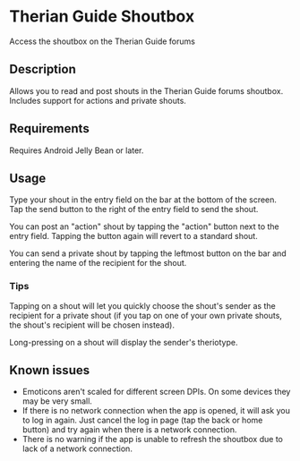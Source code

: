 # Therian Guide Shoutbox

Access the shoutbox on the Therian Guide forums

## Description

Allows you to read and post shouts in the Therian Guide forums shoutbox. Includes support for actions and private shouts.

## Requirements

Requires Android Jelly Bean or later.

## Usage

Type your shout in the entry field on the bar at the bottom of the screen. Tap the send button to the right of the entry field to send the shout.

You can post an "action" shout by tapping the "action" button next to the entry field. Tapping the button again will revert to a standard shout.

You can send a private shout by tapping the leftmost button on the bar and entering the name of the recipient for the shout.

### Tips

Tapping on a shout will let you quickly choose the shout's sender as the recipient for a private shout (if you tap on one of your own private shouts, the shout's recipient will be chosen instead).

Long-pressing on a shout will display the sender's theriotype.

## Known issues

* Emoticons aren't scaled for different screen DPIs. On some devices they may be very small.
* If there is no network connection when the app is opened, it will ask you to log in again. Just cancel the log in page (tap the back or home button) and try again when there is a network connection.
* There is no warning if the app is unable to refresh the shoutbox due to lack of a network connection.
